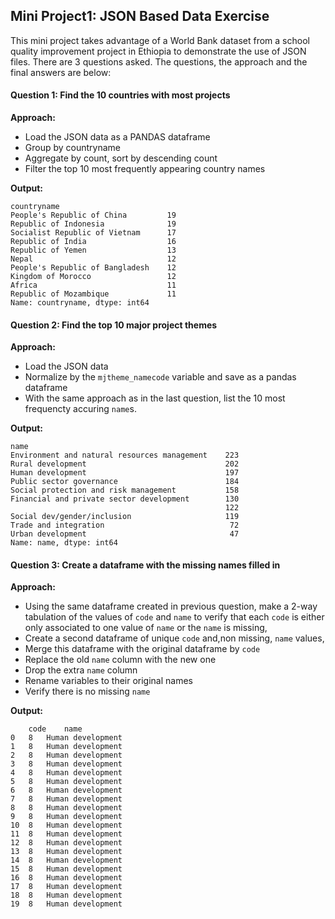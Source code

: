## Mini Project1: JSON Based Data Exercise

This mini project takes advantage of a World Bank dataset from a school quality improvement project in Ethiopia to demonstrate the use of JSON files. There are 3 questions asked. The questions, the approach and the final answers are below:

#### Question 1: Find the 10 countries with most projects

**Approach:**
- Load the JSON data as a PANDAS dataframe
- Group by countryname 
- Aggregate by count, sort by descending count
- Filter the top 10 most frequently appearing country names

**Output:**
```
countryname
People's Republic of China         19
Republic of Indonesia              19
Socialist Republic of Vietnam      17
Republic of India                  16
Republic of Yemen                  13
Nepal                              12
People's Republic of Bangladesh    12
Kingdom of Morocco                 12
Africa                             11
Republic of Mozambique             11
Name: countryname, dtype: int64
```

#### Question 2: Find the top 10 major project themes

**Approach:**
- Load the JSON data 
- Normalize by the `mjtheme_namecode` variable and save as a pandas dataframe
- With the same approach as in the last question, list the 10 most frequencty accuring `name`s.

**Output:**
```
name
Environment and natural resources management    223
Rural development                               202
Human development                               197
Public sector governance                        184
Social protection and risk management           158
Financial and private sector development        130
                                                122
Social dev/gender/inclusion                     119
Trade and integration                            72
Urban development                                47
Name: name, dtype: int64
```

#### Question 3: Create a dataframe with the missing names filled in

**Approach:**

- Using the same dataframe created in previous question, make a 2-way tabulation of the values of `code` and `name` to verify that each `code` is either only associated to one value of `name` or the `name` is missing,
- Create a second dataframe of unique `code` and,non missing, `name` values,
- Merge this dataframe with the original dataframe by `code`
- Replace the old `name` column with the new one
- Drop the extra `name` column
- Rename variables to their original names
- Verify there is no missing `name`

**Output:**

```
	code	name
0	8	Human development
1	8	Human development
2	8	Human development
3	8	Human development
4	8	Human development
5	8	Human development
6	8	Human development
7	8	Human development
8	8	Human development
9	8	Human development
10	8	Human development
11	8	Human development
12	8	Human development
13	8	Human development
14	8	Human development
15	8	Human development
16	8	Human development
17	8	Human development
18	8	Human development
19	8	Human development
```
